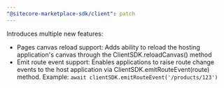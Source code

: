 ```yaml
---
"@sitecore-marketplace-sdk/client": patch
---
```


Introduces multiple new features:
- Pages canvas reload support: Adds ability to reload the hosting application's canvas through the ClientSDK.reloadCanvas() method
- Emit route event support: Enables applications to raise route change events to the host application via ClientSDK.emitRouteEvent(route) method.
  Example: `await clientSDK.emitRouteEvent('/products/123')`